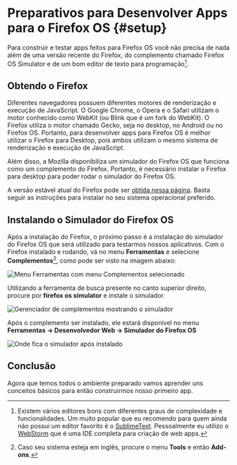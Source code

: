 # Preparativos para Desenvolver Apps para o Firefox OS {#setup}

Para construir e testar apps feitos para Firefox OS você não precisa de nada além de uma versão recente do Firefox, do complemento chamado Firefox OS Simulator e de um bom editor de texto para programação[^editores].

[^editores]: Existem vários editores bons com diferentes graus de complexidade e funcionalidades. Um muito popular que eu recomendo para quem ainda não possui um editor favorito é o [SublimeText](http://sublimetext.com/). Pessoalmente eu utilizo o [WebStorm](http://www.jetbrains.com/webstorm/) que é uma IDE completa para criação de web apps.

## Obtendo o Firefox

Diferentes navegadores possuem diferentes motores de renderização e execução de JavaScript. O Google Chrome, o Opera e o Safari utilizam o motor conhecido como WebKit (ou Blink que é um fork do WebKit). O Firefox utiliza o motor chamado Gecko, seja no desktop, no Android ou no Firefox OS. Portanto, para desenvolver apps para Firefox OS é melhor utilizar o Firefox para Desktop, pois ambos utilizam o mesmo sistema de renderização e execução de JavaScript.

Além disso, a Mozilla disponibiliza um simulador do Firefox OS que funciona como um complemento do Firefox. Portanto, é necessário instalar o Firefox para desktop para poder rodar o simulador do Firefox OS.

A versão estável atual do Firefox pode ser [obtida nessa página](http://getfirefox.com). Basta seguir as instruções para instalar no seu sistema operacional preferido.

## Instalando o Simulador do Firefox OS

Após a instalação do Firefox, o próximo passo é a instalação do simulador do Firefox OS que será utilizado para testarmos nossos aplicativos. Com o Firefox instalado e rodando, vá no menu **Ferramentas** e selecione **Complementos**[^tools-add-ons], como pode ser visto na imagem abaixo:

[^tools-add-ons]: Caso seu sistema esteja em inglês, procure o menu **Tools** e então **Add-ons**.

![Menu **Ferramentas** com menu **Complementos** selecionado](images/originals/tools.png)

Utilizando a ferramenta de busca presente no canto superior direito, procure por **firefox os simulator** e instale o simulador.

![Gerenciador de complementos mostrando o simulador](images/originals/addons-simulator.png)

Após o complemento ser instalado, ele estará disponível no menu **Ferramentas -> Desenvolvedor Web -> Simulador do Firefox OS**

![Onde fica o simulador após instalado](images/originals/tools-web-developer-simulator.png)

## Conclusão

Agora que temos todos o ambiente preparado vamos aprender uns conceitos básicos para então construirmos nosso primeiro app.
